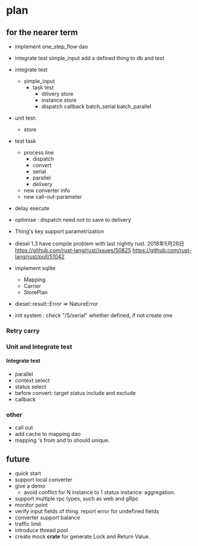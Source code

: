 # plan

## for the nearer term

* implement one_step_flow dao
* integrate test
  simple_input
    add a defined thing to db and test

* integrate test
    * simple_input
        * task test
          * dilivery store
          * instance store
          * dispatch
    callback
    batch_serial
    batch_parallel
* unit test:
  * store 
* test task
  * process line
    * dispatch
    * convert
    * serial
    * parallel
    * delivery
  * new converter info 
  * new call-out-parameter
* delay execute
* optimise : dispatch need not to save to delivery
* Thing's key support parametrization
* diesel 1.3 have compile problem with last nightly rust. 2018年5月26日
https://github.com/rust-lang/rust/issues/50825
https://github.com/rust-lang/rust/pull/51042
* implement sqlite
  * Mapping
  * Carrier
  * StorePlan
* diesel::result::Error => NatureError
* init system : check "/S/serial" whether defined, if not create one


### Retry carry

### Unit and Integrate test 

#### Integrate test
* parallel
* context select
* status select
* before convert: target status include and exclude
* callback

### other

* call out
* add cache to mapping dao
* mapping 's from and to should unique. 

## future

* quick start
* support local converter
* give a demo
  * avoid conflict for N instance to 1 status instance: aggregation.
* support multiple rpc types, such as web and gRpc
* monitor point
* verify input fields of thing. report error for undefined fields
* converter support balance
* traffic limit
* introduce thread pool
* create mock **crate** for generate Lock and Return Value.
